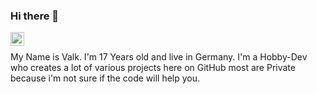 ### Hi there 👋

<a href="https://discord.gg/NE2vQe6w">
  <img align="left" alt="Abhishek's Discord" width="22px" src="https://raw.githubusercontent.com/peterthehan/peterthehan/master/assets/discord.svg" />
</a>

<br>

My Name is Valk. 
I'm 17 Years old and live in Germany. 
I'm a Hobby-Dev who creates a lot of various projects here on GitHub most are Private because i'm not sure if the code will help you. 
